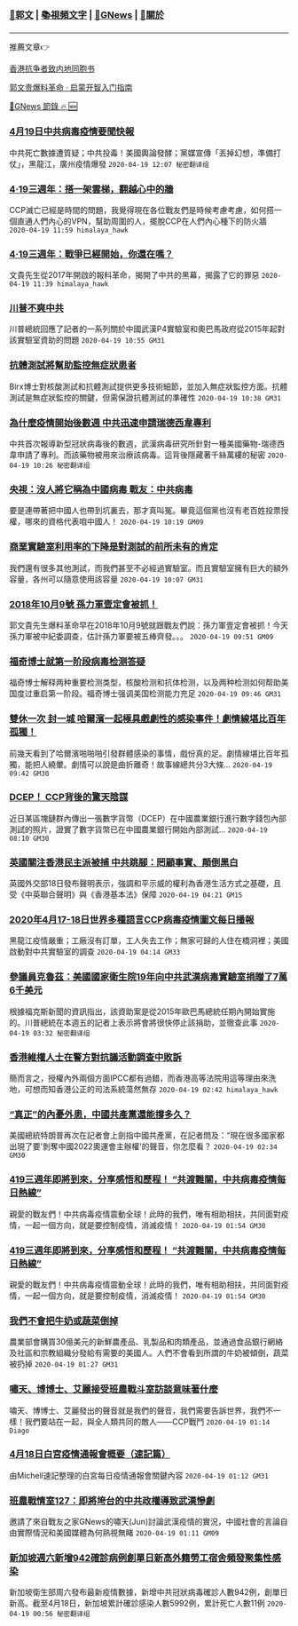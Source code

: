 ###  [:eagle:郭文](https://github.com/ourhimalayas/txt) | [:books:視頻文字](https://github.com/ourhimalayas/txt/blob/master/content/README.md) | [:newspaper:GNews](https://github.com/ourhimalayas/txt/blob/master/content/gnews/README.md) | [:pray:關於](https://github.com/ourhimalayas/home/tree/master/about)
---

推薦文章:point_right:

[香港抗争者致内地同胞书](https://github.com/ourhimalayas/news/blob/master/2019/08/a_letter_from_the_hong_kong_people.md)

[郭文贵爆料革命 · 启蒙开智入门指南](https://github.com/ourhimalayas/txt/issues/1)

[:newspaper:GNews 節錄 :fire: :new:](https://github.com/ourhimalayas/txt/blob/master/content/gnews/README.md) 



### [4月19日中共病毒疫情要聞快報](/content/gnews/1/README.md)

中共死亡數據遭質疑；中共投毒！美國輿論發酵；黨媒宣傳「丟掉幻想，準備打仗」，黑龍江，廣州疫情爆發  `2020-04-19 12:07 秘密翻译组`

### [4·19三週年：搭一架雲梯，翻越心中的牆](/content/gnews/2/README.md)

CCP滅亡已經是時間的問題，我覺得現在各位戰友們是時候考慮考慮，如何搭一個直通人們內心的VPN，幫助周圍的人，擺脫CCP在人們內心種下的防火牆  `2020-04-19 11:59 himalaya_hawk`

### [4·19三週年：戰爭已經開始，你還在嗎？](/content/gnews/3/README.md)

文貴先生從2017年開啟的報料革命，揭開了中共的黑幕，揭露了它的罪惡  `2020-04-19 11:39 himalaya_hawk`

### [川普不爽中共](/content/gnews/4/README.md)

 川普總統回應了記者的一系列關於中國武漢P4實驗室和奧巴馬政府從2015年起對該實驗室資助的問題  `2020-04-19 10:55 GM31`

### [抗體測試將幫助監控無症狀患者](/content/gnews/5/README.md)

Birx博士對核酸測試和抗體測試提供更多技術細節，並加入無症狀監控方面。抗體測試是無症狀監控的關鍵，但需保證抗體測試的準確性  `2020-04-19 10:38 GM31`

### [為什麼疫情開始後數週 中共迅速申請瑞德西韋專利](/content/gnews/6/README.md)

中共首次報導新型冠狀病毒後的數週，武漢病毒研究所針對一種美國藥物-瑞德西韋申請了專利。而該藥物被用來治療該病毒。這背後隱藏著千絲萬縷的秘密  `2020-04-19 10:26 秘密翻译组`

### [央視：沒人將它稱為中國病毒 戰友：中共病毒](/content/gnews/7/README.md)

要是連帶著把中國人也帶到坑裏去，那才真叫冤。畢竟這個黨也沒有老百姓投票授權，哪來的資格代表咱中國人！  `2020-04-19 10:19 GM09`

### [商業實驗室利用率的下降是對測試的前所未有的肯定](/content/gnews/8/README.md)

我們還有很多其他測試，而我們甚至不必經過實驗室。而且實驗室擁有巨大的額外容量，各州可以隨意使用該容量  `2020-04-19 10:07 GM31`

### [2018年10月9號 孫力軍壹定會被抓！](/content/gnews/9/README.md)

郭文貴先生爆料革命早在2018年10月9號就跟戰友們說：孫力軍壹定會被抓！今天孫力軍被中紀委調查，估計孫力軍要被五棒齊發。。。  `2020-04-19 09:51 GM09`

### [福奇博士就第一阶段病毒检测答疑](/content/gnews/10/README.md)

福奇博士解释两种重要检测类型，核酸检测和抗体检测，以及两种检测如何帮助美国度过重启第一阶段。福奇博士强调美国检测能力充足  `2020-04-19 09:46 GM31`

### [雙休一次 封一城 哈爾濱一起極具戲劇性的感染事件！劇情線堪比百年孤獨！](/content/gnews/11/README.md)

前幾天看到了哈爾濱啪啪啪引發群體感染的事情，戲份真的足。劇情線堪比百年孤獨，能把人繞暈。劇情可以說是曲折離奇！故事線總共分3大條...  `2020-04-19 09:42 GM30`

### [DCEP！ CCP背後的驚天陰謀](/content/gnews/12/README.md)

近日某區塊鏈群內傳出一張數字貨幣（DCEP）在中國農業銀行進行數字錢包內部測試的照片，證實了數字貨幣已在中國農業銀行開始內部測試...  `2020-04-19 08:10 GM30`

### [英國關注香港民主派被捕 中共跳腳：罔顧事實、顛倒黑白](/content/gnews/13/README.md)

英國外交部18日發布聲明表示，強調和平示威的權利為香港生活方式之基礎，且受《中英聯合聲明》與《香港基本法》保障  `2020-04-19 04:21 GM15`

### [2020年4月17-18日世界多種語言CCP病毒疫情圖文每日播報](/content/gnews/14/README.md)

黑龍江疫情嚴重；工廠沒有訂單，工人失去工作；無家可歸的人住在橋洞裡；美國啟動對中共實驗室的調查  `2020-04-19 04:14 GM33`

### [參議員克魯茲：美國國家衛生院19年向中共武漢病毒實驗室捐贈了7萬6千美元](/content/gnews/15/README.md)

根據福克斯新聞的資訊指出，該資助案是從2015年歐巴馬總統任期內開始實施的。川普總統在本週五的記者上表示將會將很快停止該捐助，並徹查此事  `2020-04-19 03:32 秘密翻译组`

### [香港維權人士在警方對抗議活動調查中敗訴](/content/gnews/16/README.md)

簡而言之，授權內外兩個方面IPCC都有過錯，而香港高等法院用這等理由來洗地，可想而知香港公正的司法系統蕩然無存  `2020-04-19 02:42 himalaya_hawk`

### [“真正”的內憂外患，中國共產黨還能撐多久？](/content/gnews/17/README.md)

美國總統特朗普再次在記者會上劍指中國共產黨，在記者問及：“現在很多國家都出現了要&#039;剝奪中國2022奧運會主辦權&#039;的聲音，你怎麼看？  `2020-04-19 02:34 GM30`

### [419三週年即將到來，分享感悟和歷程！ “共渡難關，中共病毒疫情每日熱線”](/content/gnews/18/README.md)

親愛的戰友們！中共病毒疫情震動全球！此時的我們，唯有相助相扶，共同面對疫情，一起一個方向，就是要控制疫情，消滅疫情！  `2020-04-19 01:54 GM30`

### [419三週年即將到來，分享感悟和歷程！ “共渡難關，中共病毒疫情每日熱線”](/content/gnews/19/README.md)

親愛的戰友們！中共病毒疫情震動全球！此時的我們，唯有相助相扶，共同面對疫情，一起一個方向，就是要控制疫情，消滅疫情！  `2020-04-19 01:54 GM30`

### [我們不會把牛奶或蔬菜倒掉](/content/gnews/20/README.md)

農業部會購買30億美元的新鮮農產品、乳製品和肉類產品，並通過食品銀行網絡及社區和宗教組織分發給有需要的美國人。人們不會看到所謂的牛奶被傾倒，蔬菜被扔掉  `2020-04-19 01:27 GM31`

### [嘯天、博博士、艾麗接受班農戰斗室訪談意味著什麼](/content/gnews/21/README.md)

嘯天、博博士、艾麗發出的聲音就是我們的聲音，我們需要告訴世界，我們不一樣！我們要站在一起，與全人類共同的敵人——CCP戰鬥  `2020-04-19 01:14 Diago`

### [4月18日白宮疫情通報會概要（速記篇）](/content/gnews/22/README.md)

由Michell速記整理的白宮每日疫情通報會關鍵內容  `2020-04-19 01:12 GM31`

### [班農戰情室127：即將垮台的中共政權導致武漢慘劇](/content/gnews/23/README.md)

邀請了來自戰友之家GNews的嘯天(Jun)討論武漢疫情的實況，中國社會的言論自由實際情況和美國媒體為何熟視無睹  `2020-04-19 01:11 GM09`

### [新加坡週六新增942確診病例創單日新高外籍勞工宿舍頻發聚集性感染](/content/gnews/24/README.md)

新加坡衛生部周六發布最新疫情數據，新增中共冠狀病毒確診人數942例，創單日新高。截至4月18日，新加坡累計確診感染人數5992例，累計死亡人數11例  `2020-04-19 00:56 秘密翻译组`

